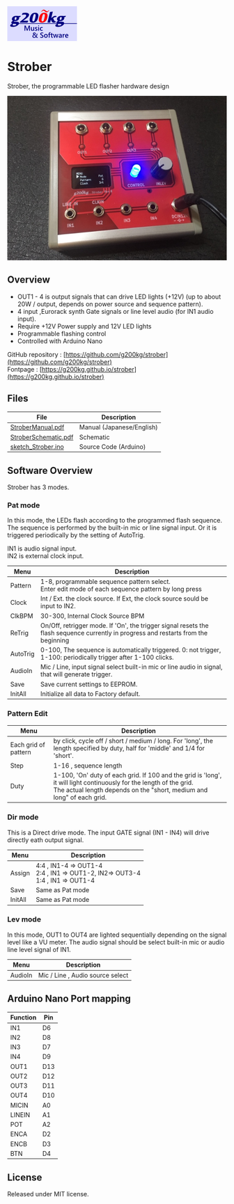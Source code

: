 ![](images/g200kg160x80.png)
# Strober
Strober, the programmable LED flasher hardware design

![Strober.jpg](images/Strober.jpg)

## Overview

* OUT1 - 4 is output signals that can drive LED lights (+12V) (up to about 20W / output, depends on power source and sequence pattern).
* 4 input ,Eurorack synth Gate signals or line level audio (for IN1 audio input).
* Require +12V Power supply and 12V LED lights
* Programmable flashing control
* Controlled with Arduino Nano

GitHub repository : [https://github.com/g200kg/strober](https://github.com/g200kg/strober)  
Fontpage : [https://g200kg.github.io/strober](https://g200kg.github.io/strober)

## Files

| File                                             | Description               |
|--------------------------------------------------|---------------------------|
|[StroberManual.pdf](docs/StroberManual.pdf)       | Manual (Japanese/English) |
|[StroberSchematic.pdf](docs/StroberSchematic.pdf) | Schematic                 |
|[sketch_Strober.ino](docs/sketch_Strober.ino)     | Source Code (Arduino)     |

## Software Overview

Strober has 3 modes.

### Pat mode
 
In this mode, the LEDs flash according to the programmed flash sequence.
The sequence is performed by the built-in mic or line signal input. Or it is triggered periodically by the setting of AutoTrig.

IN1 is audio signal input.  
IN2 is external clock input.

|Menu      | Description                      |
|----------|----------------------------------|
| Pattern  | 1-8, programmable sequence pattern select.<br/>Enter edit mode of each sequence pattern by long press |
| Clock    | Int / Ext. the clock source. If Ext, the clock source sould be input to IN2.
| ClkBPM   | 30-300, Internal Clock Source BPM |
| ReTrig   | On/Off, retrigger mode. If 'On', the trigger signal resets the flash sequence currently in progress and restarts from the beginning|
|AutoTrig  | 0-100, The sequence is automatically triggered. 0: not trigger, 1-100: periodically trigger after 1-100 clicks.|
|AudioIn   | Mic / Line, input signal select built-in mic or line audio in signal, that will generate trigger.|
|Save  | Save current settings to EEPROM.|
|InitAll | Initialize all data to Factory default.|

### Pattern Edit
|Menu      |  Description                        |
|----------|-------------------------------------|
| Each grid of pattern | by click, cycle off / short / medium / long. For 'long', the length specified by duty, half for 'middle' and 1/4 for 'short'. |
| Step     | 1-16 , sequence length |
| Duty     | 1-100, 'On' duty of each grid.  If 100 and the grid is 'long', it will light continuously for the length of the grid.<br/> The actual length depends on the "short, medium and long" of each grid.|


### Dir mode

This is a Direct drive mode. The input GATE signal (IN1 - IN4) will drive directly eath output signal.

|Menu       |  Description                    |
|-----------|---------------------------------|
| Assign    | 4:4 , IN1-4 => OUT1-4<br/>2:4 , IN1 => OUT1-2, IN2=> OUT3-4<br/>1:4 , IN1 => OUT1-4|
| Save      | Same as Pat mode|
| InitAll   | Same as Pat mode|

### Lev mode

In this mode, OUT1 to OUT4 are lighted sequentially depending on the signal level like a VU meter. The audio signal should be select built-in mic or audio line level signal of IN1.

|Menu       | Description                     |
|-----------|---------------------------------|
| AudioIn   | Mic / Line , Audio source select|


## Arduino Nano Port mapping

| Function | Pin    |
|----------|--------|
|   IN1    |   D6   |
|   IN2    |   D8   |
|   IN3    |   D7   |
|   IN4    |   D9   |
|   OUT1   |   D13  |
|   OUT2   |   D12  |
|   OUT3   |   D11  |
|   OUT4   |   D10  |
|   MICIN  |   A0   |
|   LINEIN |   A1   |
|   POT    |   A2   |
|   ENCA   |   D2   |
|   ENCB   |   D3   |
|   BTN    |   D4   |


## License
Released under MIT license.
